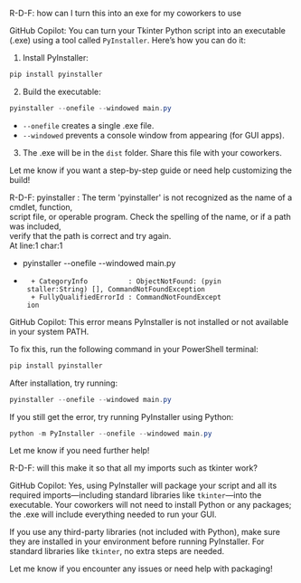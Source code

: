 R-D-F: how can I turn this into an exe for my coworkers to use

GitHub Copilot: You can turn your Tkinter Python script into an executable (.exe) using a tool called `PyInstaller`. Here’s how you can do it:

1. Install PyInstaller:
```powershell
pip install pyinstaller
```

2. Build the executable:
```powershell
pyinstaller --onefile --windowed main.py
```
- `--onefile` creates a single .exe file.
- `--windowed` prevents a console window from appearing (for GUI apps).

3. The .exe will be in the `dist` folder. Share this file with your coworkers.

Let me know if you want a step-by-step guide or need help customizing the build!

R-D-F: pyinstaller : The term 'pyinstaller' is not 
recognized as the name of a cmdlet, function,        
script file, or operable program. Check the 
spelling of the name, or if a path was included,     
verify that the path is correct and try again.       
At line:1 char:1
+ pyinstaller --onefile --windowed main.py
+ ~~~~~~~~~~~
    + CategoryInfo          : ObjectNotFound: (pyin
   staller:String) [], CommandNotFoundException
    + FullyQualifiedErrorId : CommandNotFoundExcept
   ion

GitHub Copilot: This error means PyInstaller is not installed or not available in your system PATH.

To fix this, run the following command in your PowerShell terminal:
```powershell
pip install pyinstaller
```

After installation, try running:
```powershell
pyinstaller --onefile --windowed main.py
```

If you still get the error, try running PyInstaller using Python:
```powershell
python -m PyInstaller --onefile --windowed main.py
```

Let me know if you need further help!

R-D-F: will this make it so that all my imports such as tkinter work?

GitHub Copilot: Yes, using PyInstaller will package your script and all its required imports—including standard libraries like `tkinter`—into the executable. Your coworkers will not need to install Python or any packages; the .exe will include everything needed to run your GUI.

If you use any third-party libraries (not included with Python), make sure they are installed in your environment before running PyInstaller. For standard libraries like `tkinter`, no extra steps are needed.

Let me know if you encounter any issues or need help with packaging!